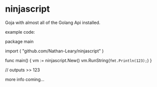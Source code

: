# ninjascript

Goja with almost all of the Golang Api installed.

example code:

package main

import (
	"github.com/Nathan-Leary/ninjascript"
)

func main() {
	vm := ninjascript.New()
	vm.RunString(`fmt.Println(123);`)
}

// outputs >> 123

more info coming...
